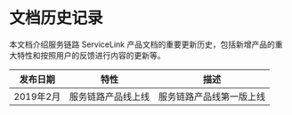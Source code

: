 # 文档历史记录

本文档介绍服务链路 ServiceLink 产品文档的重要更新历史，包括新增产品的重大特性和按照用户的反馈进行内容的更新等。

| 发布日期 | 特性 | 描述 |
| - | - | - |
| 2019年2月 | 服务链路产品线上线 | 服务链路产品线第一版上线 |
